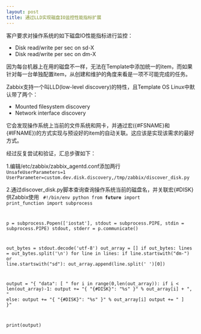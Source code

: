 ```yaml
---
layout: post
title: 通过LLD实现磁盘IO监控性能指标扩展
---
```


客户要求对操作系统的如下磁盘IO性能指标进行监控：

+ Disk read/write per sec on sd-X
+ Disk read/write per sec on dm-X

因为每台机器上在用的磁盘不一样，无法在Template中添加统一的item，而如果针对每一台单独配置item，从创建和维护的角度来看是一项不可能完成的任务。

Zabbix支持一个叫LLD(low-level discovery)的特性，且Template OS Linux中默认带了两个：

+ Mounted filesystem discovery
+ Network interface discovery

它会发现操作系统上当前的文件系统和网卡，并通过宏({#FSNAME}和{#IFNAME})的方式实现与预设好的item的自动关联。这应该是实现该需求的最好方式。

经过反复尝试和验证，汇总步骤如下：

1.编辑/etc/zabbix/zabbix_agentd.conf添加两行
<code>
UnsafeUserParameters=1
UserParameter=custom.dev.disk.discovery,/tmp/zabbix/discover_disk.py
</code>

2.通过discover_disk.py脚本查询查询操作系统当前的磁盘名，并关联宏{#DISK}供Zabbix使用
<code>
#!/bin/env python
from __future__ import print_function
import subprocess
 
p = subprocess.Popen(['iostat'], stdout = subprocess.PIPE, stdin = subprocess.PIPE)
stdout, stderr = p.communicate()
 
out_bytes = stdout.decode('utf-8')
out_array = []
if out_bytes:
    lines = out_bytes.split('\n')
    for line in lines:
        if line.startswith("dm-") or line.startswith("sd"):
            out_array.append(line.split(' ')[0])
 
output = "{ \"data\": [ "
for i in range(0,len(out_array)):
    if i < len(out_array)-1:
        output += "{ \"{#DISK}\": \"%s\" }" % out_array[i] + ", "
    else:
        output += "{ \"{#DISK}\": \"%s\" }" % out_array[i]
output += " ] }"
 
print(output)
</code>
